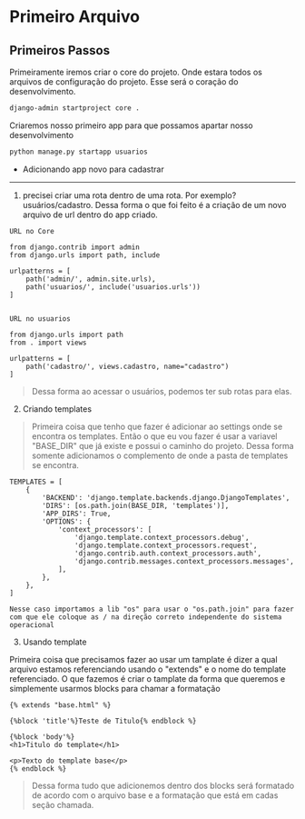 # Primeiro Arquivo

## Primeiros Passos 

Primeiramente iremos criar o core do projeto. Onde estara todos os arquivos de configuração do projeto. Esse será o coração do desenvolvimento.
```bash
django-admin startproject core .
```

Criaremos nosso primeiro app para que possamos apartar nosso desenvolvimento
```bash
python manage.py startapp usuarios
```

* Adicionando app novo para cadastrar 

---

1. precisei criar uma rota dentro de uma rota. Por exemplo? usuários/cadastro. Dessa forma o que foi feito é a criação de um novo arquivo de url dentro do app criado.
```
URL no Core

from django.contrib import admin
from django.urls import path, include

urlpatterns = [
    path('admin/', admin.site.urls),
    path('usuarios/', include('usuarios.urls'))
]


URL no usuarios

from django.urls import path
from . import views

urlpatterns = [
    path('cadastro/', views.cadastro, name="cadastro")
]
```

> Dessa forma ao acessar o usuários, podemos ter sub rotas para elas.


2. Criando templates

> Primeira coisa que tenho que fazer é adicionar ao settings onde se encontra os templates. Então o que eu vou fazer é usar a variavel "BASE_DIR" que já existe e possui o caminho do projeto. Dessa forma somente adicionamos o complemento de onde a pasta de templates se encontra.
```
TEMPLATES = [
    {
        'BACKEND': 'django.template.backends.django.DjangoTemplates',
        'DIRS': [os.path.join(BASE_DIR, 'templates')],
        'APP_DIRS': True,
        'OPTIONS': {
            'context_processors': [
                'django.template.context_processors.debug',
                'django.template.context_processors.request',
                'django.contrib.auth.context_processors.auth',
                'django.contrib.messages.context_processors.messages',
            ],
        },
    },
]

Nesse caso importamos a lib "os" para usar o "os.path.join" para fazer com que ele coloque as / na direção correto independente do sistema operacional
```

3. Usando template

Primeira coisa que precisamos fazer ao usar um tamplate é dizer a qual arquivo estamos referenciando usando o "extends" e o nome do template referenciado. O que fazemos é criar o tamplate da forma que queremos e simplemente usarmos blocks para chamar a formatação

```
{% extends "base.html" %}

{%block 'title'%}Teste de Titulo{% endblock %}

{%block 'body'%}
<h1>Titulo do template</h1>

<p>Texto do template base</p>
{% endblock %}
```

> Dessa forma tudo que adicionemos dentro dos blocks será formatado de acordo com o arquivo base e a formatação que está em cadas seção chamada.
